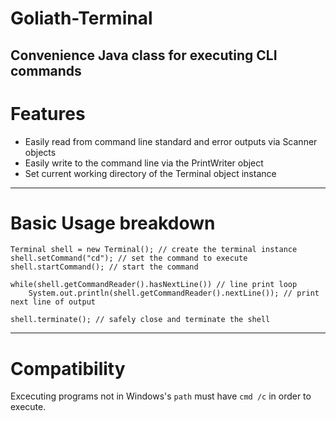 # Goliath-Terminal
Convenience Java class for executing CLI commands
---
# Features
* Easily read from command line standard and error outputs via Scanner objects
* Easily write to the command line via the PrintWriter object
* Set current working directory of the Terminal object instance
---
# Basic Usage breakdown

```
Terminal shell = new Terminal(); // create the terminal instance
shell.setCommand("cd"); // set the command to execute
shell.startCommand(); // start the command

while(shell.getCommandReader().hasNextLine()) // line print loop
	System.out.println(shell.getCommandReader().nextLine()); // print next line of output

shell.terminate(); // safely close and terminate the shell
```
---
# Compatibility
Excecuting programs not in Windows's `path` must have `cmd /c` in order to execute. 
